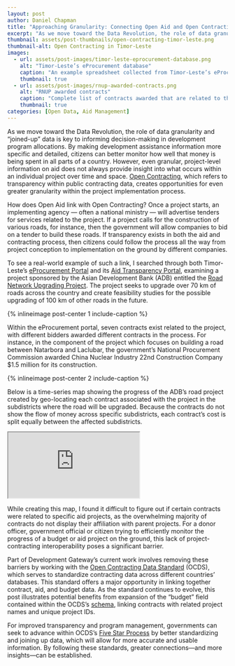 ```yaml
---
layout: post
author: Daniel Chapman
title: "Approaching Granularity: Connecting Open Aid and Open Contracting in Timor-Leste"
excerpt: "As we move toward the Data Revolution, the role of data granularity and “joined-up” data is key to informing decision-making in development program allocations."
thumbnail: assets/post-thumbnails/open-contracting-timor-leste.png
thumbnail-alt: Open Contracting in Timor-Leste
images:
  - url: assets/post-images/timor-leste-eprocurement-database.png
    alt: "Timor-Leste’s eProcurement database"
    caption: "An example spreadsheet collected from Timor-Leste’s eProcurement database, with a procurement associated with the ADB’s Road Network Upgrading Project highlighted."
    thumbnail: true
  - url: assets/post-images/rnup-awarded-contracts.png
    alt: "RNUP awarded contracts"
    caption: "Complete list of contracts awarded that are related to the Road Network Upgrading Project (RNUP)."
    thumbnail: true
categories: [Open Data, Aid Management]
---
```


As we move toward the Data Revolution, the role of data granularity and “joined-up” data is key to informing decision-making in development program allocations. By making development assistance information more specific and detailed, citizens can better monitor how well that money is being spent in all parts of a country. However, even granular, project-level information on aid does not always provide insight into what occurs within an individual project over time and space. [Open Contracting](http://www.open-contracting.org/), which refers to transparency within public contracting data, creates opportunities for even greater granularity within the project implementation process. 

How does Open Aid link with Open Contracting? Once a project starts, an implementing agency — often a national ministry — will advertise tenders for services related to the project. If a project calls for the construction of various roads, for instance, then the government will allow companies to bid on a tender to build these roads. If transparency exists in both the aid and contracting process, then citizens could follow the process all the way from project conception to implementation on the ground by different companies. 

To see a real-world example of such a link, I searched through both Timor-Leste’s [eProcurement Portal](http://eprocurement.gov.tl/public/indexeprtl;jsessionid=44516B0321AA5902F385E5AF4FFE6830) and its [Aid Transparency Portal](https://www.aidtransparency.gov.tl/), examining a project sponsored by the Asian Development Bank (ADB) entitled the [Road Network Upgrading Project](http://adb.org/projects/details?proj_id=46260-001&page=overview). The project seeks to upgrade over 70 km of roads across the country and create feasibility studies for the possible upgrading of 100 km of other roads in the future.  

{% inlineimage post-center 1 include-caption %}

Within the eProcurement portal, seven contracts exist related to the project, with different bidders awarded different contracts in the process. For instance, in the component of the project which focuses on building a road between Natarbora and Laclubar, the government’s National Procurement Commission awarded China Nuclear Industry 22nd Construction Company $1.5 million for its construction. 

{% inlineimage post-center 2 include-caption %}

Below is a time-series map showing the progress of the ADB’s road project created by geo-locating each contract associated with the project in the subdistricts where the road will be upgraded. Because the contracts do not show the flow of money across specific subdistricts, each contract’s cost is split equally between the affected subdistricts. 

<div class="media-resizable-wrapper aspect-1-1">
  <iframe class="media-resizable-element" src="http://aiddatacenter.maps.arcgis.com/apps/presentation/index.html?webmap=eae95d7bbbc4407d85d45c5c81c79a8d&slide=1"></iframe>
</div>

While creating this map, I found it difficult to figure out if certain contracts were related to specific aid projects, as the overwhelming majority of contracts do not display their affiliation with parent projects. For a donor officer, government official or citizen trying to efficiently monitor the progress of a budget or aid project on the ground, this lack of project-contracting interoperability poses a significant barrier. 

Part of Development Gateway’s current work involves removing these barriers by working with the [Open Contracting Data Standard](http://standard.open-contracting.org/) (OCDS), which serves to standardize contracting data across different countries’ databases. This standard offers a major opportunity in linking together contract, aid, and budget data. As the standard continues to evolve, this post illustrates potential benefits from expansion of the “budget” field contained within the OCDS’s [schema](http://ocds.open-contracting.org/standard/r/1__0__RC/en/schema/reference/#budget), linking contracts with related project names and unique project IDs. 

For improved transparency and program management, governments can seek to advance within OCDS’s [Five Star Process](http://ocds.open-contracting.org/standard/r/1__0__RC/en/implementation/publication_levels/#how-to-publish-5-approach) by better standardizing and joining up data, which will allow for more accurate and usable information. By following these standards, greater connections—and more insights—can be established. 
